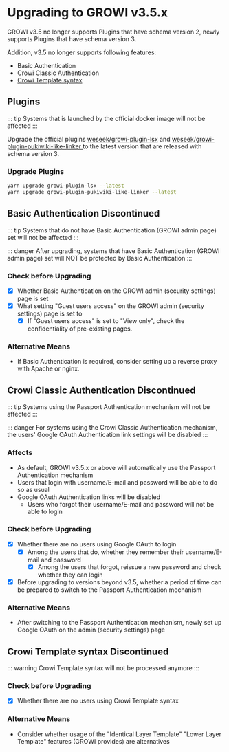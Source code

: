 # Upgrading to GROWI v3.5.x

GROWI v3.5 no longer supports Plugins that have schema version 2, newly supports Plugins that have schema version 3.

Addition, v3.5 no longer supports following features:

- Basic Authentication
- Crowi Classic Authentication
- [Crowi Template syntax](https://medium.com/crowi-book/crowi-v1-5-0-5a62e7c6be90)

## Plugins

::: tip
Systems that is launched by the official docker image will not be affected
:::

Upgrade the official plugins [weseek/growi-plugin-lsx](https://github.com/weseek/growi-plugin-lsx) and [weseek/growi-plugin-pukiwiki-like-linker
](https://github.com/weseek/growi-plugin-pukiwiki-like-linker) to the latest version that are released with schema version 3.

### Upgrade Plugins

```bash
yarn upgrade growi-plugin-lsx --latest
yarn upgrade growi-plugin-pukiwiki-like-linker --latest
```

## Basic Authentication Discontinued

::: tip
Systems that do not have Basic Authentication (GROWI admin page) set will not be affected
:::

::: danger
After upgrading, systems that have Basic Authentication (GROWI admin page) set will NOT be protected by Basic Authentication
:::

### Check before Upgrading

- [x] Whether Basic Authentication on the GROWI admin (security settings) page is set
- [x] What setting "Guest users access" on the GROWI admin (security settings) page is set to
  - [x] If "Guest users access" is set to "View only", check the confidentiality of pre-existing pages.

### Alternative Means

- If Basic Authentication is required, consider setting up a reverse proxy with Apache or nginx.

## Crowi Classic Authentication Discontinued

::: tip
Systems using the Passport Authentication mechanism will not be affected
:::

::: danger
For systems using the Crowi Classic Authentication mechanism, the users' Google OAuth Authentication link settings will be disabled
:::

### Affects

- As default, GROWI v3.5.x or above will automatically use the Passport Authentication mechanism
- Users that login with username/E-mail and password will be able to do so as usual
- Google OAuth Authentication links will be disabled
    - Users who forgot their username/E-mail and password will not be able to login

### Check before Upgrading

- [x] Whether there are no users using Google OAuth to login
    - [x] Among the users that do, whether they remember their username/E-mail and password
        - [x] Among the users that forgot, reissue a new password and check whether they can login
- [x] Before upgrading to versions beyond v3.5, whether a period of time can be prepared to switch to the Passport Authentication mechanism

### Alternative Means

- After switching to the Passport Authentication mechanism, newly set up Google OAuth on the admin (security settings) page


## Crowi Template syntax Discontinued

::: warning
Crowi Template syntax will not be processed anymore
:::

### Check before Upgrading

- [x] Whether there are no users using Crowi Template syntax

### Alternative Means

- Consider whether usage of the "Identical Layer Template" "Lower Layer Template" features (GROWI provides) are alternatives

